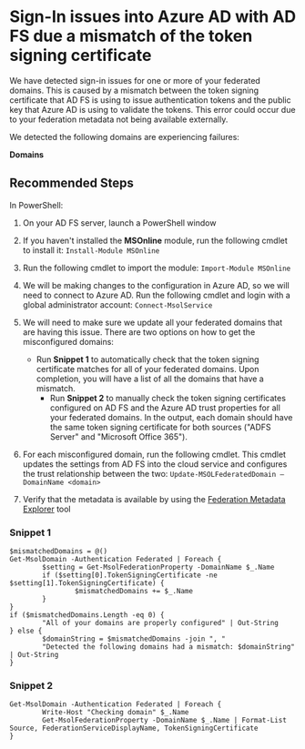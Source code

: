 <properties
	pageTitle="AD FS Sign-In Error - Token Signing Certificate Mismatch"
	description="This page describes the CRC for sign in errors due to a mismatch in the token signing certificate between AD FS and Azure AD"
	infoBubbleText="Found recent login failures. See details on the right."
	service="Microsoft.Adfs"
	resource="Tenant"
	authors="madhavpatel6"
  ms.author="madpatel"
	displayOrder="2"
	articleId="adfs_token_signing_cert_mismatch"
	diagnosticScenario="ADFS - Token Signing Cert Mismatch"
	selfHelpType="diagnostics"
	supportTopicIds="32045775"
	resourceTags=""
	productPesIds="14785"
	cloudEnvironments="MoonCake"
/>

# Sign-In issues into Azure AD with AD FS due a mismatch of the token signing certificate
<!--/issueDescription-->
We have detected sign-in issues for one or more of your federated domains. This is caused by a mismatch between the token signing certificate that AD FS is using to issue authentication tokens and the public key that Azure AD is using to validate the tokens. This error could occur due to your federation metadata not being available externally.
<!--/issueDescription-->

We detected the following domains are experiencing failures:

**<!--$Domains-->Domains<!--/$Domains-->**

## **Recommended Steps**

In PowerShell:

1. On your AD FS server, launch a PowerShell window
2. If you haven't installed the **MSOnline** module, run the following cmdlet to install it: `Install-Module MSOnline`
3. Run the following cmdlet to import the module: `Import-Module MSOnline`
4. We will be making changes to the configuration in Azure AD, so we will need to connect to Azure AD. Run the following cmdlet and login with a global administrator account: `Connect-MsolService`
5. We will need to make sure we update all your federated domains that are having this issue. There are two options on how to get the misconfigured domains:

    * Run **Snippet 1** to automatically check that the token signing certificate matches for all of your federated domains. Upon completion, you will have a list of all the domains that have a mismatch.
		* Run **Snippet 2** to manually check the token signing certificates configured on AD FS and the Azure AD trust properties for all your federated domains. In the output, each domain should have the same token signing certificate for both sources ("ADFS Server" and "Microsoft Office 365").

6. For each misconfigured domain, run the following cmdlet. This cmdlet updates the settings from AD FS into the cloud service and configures the trust relationship between the two: `Update-MSOLFederatedDomain –DomainName <domain>`
7. Verify that the metadata is available by using the [Federation Metadata Explorer](https://adfshelp.microsoft.com/MetadataExplorer/GetFederationMetadata) tool

### Snippet 1

```
$mismatchedDomains = @()
Get-MsolDomain -Authentication Federated | Foreach {
		$setting = Get-MsolFederationProperty -DomainName $_.Name
		if ($setting[0].TokenSigningCertificate -ne $setting[1].TokenSigningCertificate) {
				$mismatchedDomains += $_.Name
		}
}
if ($mismatchedDomains.Length -eq 0) {
		"All of your domains are properly configured" | Out-String
} else {
		$domainString = $mismatchedDomains -join ", "
		"Detected the following domains had a mismatch: $domainString" | Out-String
}
```

### Snippet 2

```
Get-MsolDomain -Authentication Federated | Foreach {
		Write-Host "Checking domain" $_.Name
		Get-MsolFederationProperty -DomainName $_.Name | Format-List Source, FederationServiceDisplayName, TokenSigningCertificate
}
```
